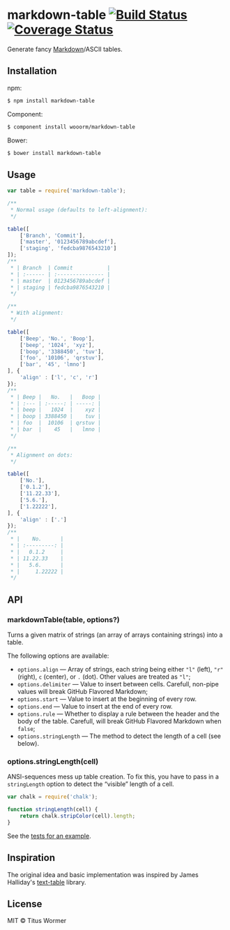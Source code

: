 # markdown-table [![Build Status](https://img.shields.io/travis/wooorm/markdown-table.svg?style=flat)](https://travis-ci.org/wooorm/markdown-table) [![Coverage Status](https://img.shields.io/coveralls/wooorm/markdown-table.svg?style=flat)](https://coveralls.io/r/wooorm/markdown-table?branch=master)

Generate fancy [Markdown](https://help.github.com/articles/github-flavored-markdown/#tables)/ASCII tables.

## Installation

npm:
```sh
$ npm install markdown-table
```

Component:
```sh
$ component install wooorm/markdown-table
```

Bower:
```sh
$ bower install markdown-table
```

## Usage

```js
var table = require('markdown-table');

/**
 * Normal usage (defaults to left-alignment):
 */

table([
    ['Branch', 'Commit'],
    ['master', '0123456789abcdef'],
    ['staging', 'fedcba9876543210']
]);
/**
 * | Branch  | Commit           |
 * | :------ | :--------------- |
 * | master  | 0123456789abcdef |
 * | staging | fedcba9876543210 |
 */

/**
 * With alignment:
 */

table([
    ['Beep', 'No.', 'Boop'],
    ['beep', '1024', 'xyz'],
    ['boop', '3388450', 'tuv'],
    ['foo', '10106', 'qrstuv'],
    ['bar', '45', 'lmno']
], {
    'align' : ['l', 'c', 'r']
});
/**
 * | Beep |   No.   |   Boop |
 * | :--- | :-----: | -----: |
 * | beep |   1024  |    xyz |
 * | boop | 3388450 |    tuv |
 * | foo  |  10106  | qrstuv |
 * | bar  |    45   |   lmno |
 */

/**
 * Alignment on dots:
 */

table([
    ['No.'],
    ['0.1.2'],
    ['11.22.33'],
    ['5.6.'],
    ['1.22222'],
], {
    'align' : ['.']
});
/**
 * |    No.      |
 * | :---------: |
 * |   0.1.2     |
 * | 11.22.33    |
 * |   5.6.      |
 * |     1.22222 |
 */
```

## API

### markdownTable(table, options?)

Turns a given matrix of strings (an array of arrays containing strings) into a table.

The following options are available:

- `options.align`  — Array of strings, each string being either `"l"` (left), `"r"` (right), `c` (center), or `.` (dot). Other values are treated as `"l"`;
- `options.delimiter` — Value to insert between cells. Carefull, non-pipe values will break GitHub Flavored Markdown;
- `options.start` — Value to insert at the beginning of every row.
- `options.end` — Value to insert at the end of every row.
- `options.rule` — Whether to display a rule between the header and the body of the table. Carefull, will break GitHub Flavored Markdown when `false`;
- `options.stringLength` — The method to detect the length of a cell (see below).

### options.stringLength(cell)

ANSI-sequences mess up table creation. To fix this, you have to pass in a `stringLength` option to detect the “visible” length of a cell.

```js
var chalk = require('chalk');

function stringLength(cell) {
    return chalk.stripColor(cell).length;
}
```

See the [tests for an example](test.js).

## Inspiration

The original idea and basic implementation was inspired by James Halliday's [text-table](https://github.com/substack/text-table) library.

## License

MIT © Titus Wormer
